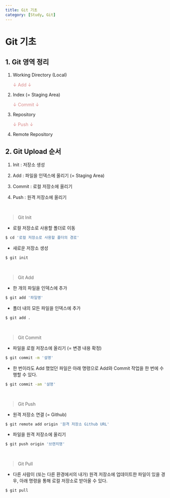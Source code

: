 ```yaml
---
title: Git 기초
category: [Study, Git]
---
```


# Git 기초


## 1. Git 영역 정리

1. Working Directory (Local)

   <span style="color:rgb(218, 139, 139)">↓ Add ↓</span>

2. Index (= Staging Area)

   <span style="color:rgb(218, 139, 139)">↓ Commit ↓</span>

3. Repository

   <span style="color:rgb(218, 139, 139)">↓ Push ↓</span>

4. Remote Repository


## 2. Git Upload 순서

1. Init : 저장소 생성

2. Add : 파일을 인덱스에 올리기 (= Staging Area)

3. Commit : 로컬 저장소에 올리기

4. Push : 원격 저장소에 올리기

<br>

> Git Init

- 로컬 저장소로 사용할 폴더로 이동

```bash
$ cd '로컬 저장소로 사용할 폴더의 경로'
```

- 새로운 저장소 생성

```bash
$ git init
```

<br>

> Git Add

- 한 개의 파일을 인덱스에 추가

```bash
$ git add '파일명'
```

- 폴더 내의 모든 파일을 인덱스에 추가

```bash
$ git add .
```

<br>

> Git Commit

- 파일을 로컬 저장소에 올리기 (= 변경 내용 확정)

```bash
$ git commit -m '설명'
```

- 한 번이라도 Add 했었던 파일은 아래 명령으로 Add와 Commit 작업을 한 번에 수행할 수 있다.

```bash
$ git commit -am '설명'
```

<br>

> Git Push

- 원격 저장소 연결 (= Github)

```bash
$ git remote add origin '원격 저장소 Github URL'
```

- 파일을 원격 저장소에 올리기

```bash
$ git push origin '브랜치명'
```

<br>

> Git Pull

- 다른 사람이 (또는 다른 환경에서의 내가) 원격 저장소에 업데이트한 파일이 있을 경우, 아래 명령을 통해 로컬 저장소로 받아올 수 있다.

```bash
$ git pull
```